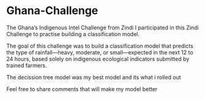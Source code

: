 # Ghana-Challenge
The Ghana’s Indigenous Intel Challenge from Zindi
I participated in this Zindi Challenge to practise building a classification model.

The goal of this challenge was to build a classification model that predicts the type of rainfall—heavy, moderate, or small—expected in the next 12 to 24 hours, based solely on indigenous ecological indicators submitted by trained farmers.

The decission tree model was my best model and its what i rolled out

Feel free to share comments that will make my model better
